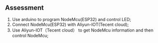 ## Assessment
1. Use arduino to program NodeMcu(ESP32) and control LED;
2. Connect NodeMcu(ESP32) with Aliyun-IOT(Tecent cloud);
3. Use Aliyun-IOT（Tecent cloud） to get NodeMcu information and then control NodeMcu;
